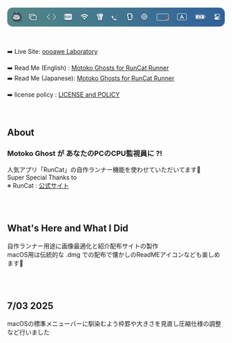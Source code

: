 
![Animated electrocat character running energetically on a treadmill in a bright digital workspace with playful and cheerful atmosphere. No visible text in the image.](/docs/assets/forREADME.gif)

<br>

➡️ Live Site: [oooawe Laboratory](https://oooawe.github.io/)            


➡️ Read Me (English) : [Motoko Ghosts for RunCat Runner](docs/assets/stash/read-me-eng.txt)     
➡️ Read Me (Japanese): [Motoko Ghosts for RunCat Runner](docs/assets/stash/read-me-jpn.txt)           


➡️ license policy : [LICENSE and POLICY ](docs/assets/stash/license.txt)            



<br>

## About            
### Motoko Ghost が あなたのPCのCPU監視員に ?!　　          

            
人気アプリ「RunCat」の自作ランナー機能を使わせていただいてます🙏            
Super Special Thanks to         
※ RunCat : [公式サイト](https://kyome.io/runcat/)           

<br><br>

## What's Here and What I Did           
自作ランナー用途に画像最適化と紹介配布サイトの製作          
macOS用は伝統的な .dmg での配布で懐かしのReadMEアイコンなども楽しめます💫           

<br><br>

## 7/03 2025            
macOSの標準メニューバーに馴染むよう枠罫や大きさを見直し圧縮仕様の調整など行いました         

<br>